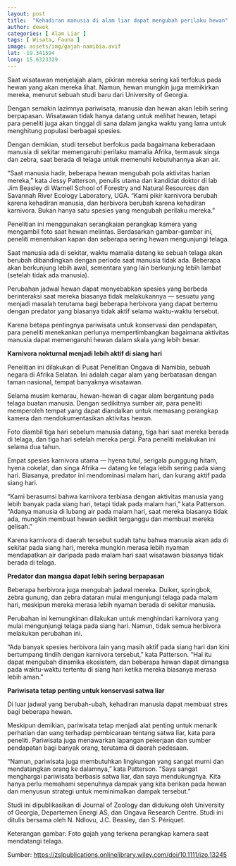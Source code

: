 ```yaml
---
layout: post
title:  "Kehadiran manusia di alam liar dapat mengubah perilaku hewan"
author: dewek
categories: [ Alam Liar ]
tags: [ Wisata, Fauna ]
image: assets/img/gajah-namibia.avif
lat: -19.341594
long: 15.6323329
---
```


Saat wisatawan menjelajah alam, pikiran mereka sering kali terfokus pada hewan yang akan mereka lihat. Namun, hewan mungkin juga memikirkan mereka, menurut sebuah studi baru dari University of Georgia.

Dengan semakin lazimnya pariwisata, manusia dan hewan akan lebih sering berpapasan. Wisatawan tidak hanya datang untuk melihat hewan, tetapi para peneliti juga akan tinggal di sana dalam jangka waktu yang lama untuk menghitung populasi berbagai spesies.

Dengan demikian, studi tersebut berfokus pada bagaimana keberadaan manusia di sekitar memengaruhi perilaku mamalia Afrika, termasuk singa dan zebra, saat berada di telaga untuk memenuhi kebutuhannya akan air.

“Saat manusia hadir, beberapa hewan mengubah pola aktivitas harian mereka,” kata Jessy Patterson, penulis utama dan kandidat doktor di lab Jim Beasley di Warnell School of Forestry and Natural Resources dan Savannah River Ecology Laboratory, UGA. “Kami pikir karnivora berubah karena kehadiran manusia, dan herbivora berubah karena kehadiran karnivora. Bukan hanya satu spesies yang mengubah perilaku mereka.”

Penelitian ini menggunakan serangkaian perangkap kamera yang mengambil foto saat hewan melintas. Berdasarkan gambar-gambar ini, peneliti menentukan kapan dan seberapa sering hewan mengunjungi telaga.

Saat manusia ada di sekitar, waktu mamalia datang ke sebuah telaga akan berubah dibandingkan dengan periode saat manusia tidak ada. Beberapa akan berkunjung lebih awal, sementara yang lain berkunjung lebih lambat (setelah tidak ada manusia).

Perubahan jadwal hewan dapat menyebabkan spesies yang berbeda berinteraksi saat mereka biasanya tidak melakukannya — sesuatu yang menjadi masalah terutama bagi beberapa herbivora yang dapat bertemu dengan predator yang biasanya tidak aktif selama waktu-waktu tersebut.

Karena betapa pentingnya pariwisata untuk konservasi dan pendapatan, para peneliti menekankan perlunya mempertimbangkan bagaimana aktivitas manusia dapat memengaruhi hewan dalam skala yang lebih besar.

**Karnivora nokturnal menjadi lebih aktif di siang hari**

Penelitian ini dilakukan di Pusat Penelitian Ongava di Namibia, sebuah negara di Afrika Selatan. Ini adalah cagar alam yang berbatasan dengan taman nasional, tempat banyaknya wisatawan.

Selama musim kemarau, hewan-hewan di cagar alam bergantung pada telaga buatan manusia. Dengan sedikitnya sumber air, para peneliti memperoleh tempat yang dapat diandalkan untuk memasang perangkap kamera dan mendokumentasikan aktivitas hewan.

Foto diambil tiga hari sebelum manusia datang, tiga hari saat mereka berada di telaga, dan tiga hari setelah mereka pergi. Para peneliti melakukan ini selama dua tahun.

Empat spesies karnivora utama — hyena tutul, serigala punggung hitam, hyena cokelat, dan singa Afrika — datang ke telaga lebih sering pada siang hari. Biasanya, predator ini mendominasi malam hari, dan kurang aktif pada siang hari.

“Kami berasumsi bahwa karnivora terbiasa dengan aktivitas manusia yang lebih banyak pada siang hari, tetapi tidak pada malam hari,” kata Patterson. “Adanya manusia di lubang air pada malam hari, saat mereka biasanya tidak ada, mungkin membuat hewan sedikit terganggu dan membuat mereka gelisah.”

Karena karnivora di daerah tersebut sudah tahu bahwa manusia akan ada di sekitar pada siang hari, mereka mungkin merasa lebih nyaman mendapatkan air daripada pada malam hari saat wisatawan biasanya tidak berada di telaga.

**Predator dan mangsa dapat lebih sering berpapasan**

Beberapa herbivora juga mengubah jadwal mereka. Duiker, springbok, zebra gunung, dan zebra dataran mulai mengunjungi telaga pada malam hari, meskipun mereka merasa lebih nyaman berada di sekitar manusia.

Perubahan ini kemungkinan dilakukan untuk menghindari karnivora yang mulai mengunjungi telaga pada siang hari. Namun, tidak semua herbivora melakukan perubahan ini.

“Ada banyak spesies herbivora lain yang masih aktif pada siang hari dan kini bertumpang tindih dengan karnivora tersebut,” kata Patterson. “Hal itu dapat mengubah dinamika ekosistem, dan beberapa hewan dapat dimangsa pada waktu-waktu tertentu di siang hari ketika mereka biasanya merasa lebih aman.”

**Pariwisata tetap penting untuk konservasi satwa liar**

Di luar jadwal yang berubah-ubah, kehadiran manusia dapat membuat stres bagi beberapa hewan.

Meskipun demikian, pariwisata tetap menjadi alat penting untuk menarik perhatian dan uang terhadap pembicaraan tentang satwa liar, kata para peneliti. Pariwisata juga menawarkan lapangan pekerjaan dan sumber pendapatan bagi banyak orang, terutama di daerah pedesaan.

“Namun, pariwisata juga membutuhkan lingkungan yang sangat murni dan mendatangkan orang ke dalamnya,” kata Patterson. “Saya sangat menghargai pariwisata berbasis satwa liar, dan saya mendukungnya. Kita hanya perlu memahami sepenuhnya dampak yang kita berikan pada hewan dan menyusun strategi untuk meminimalkan dampak tersebut.”

Studi ini dipublikasikan di Journal of Zoology dan didukung oleh University of Georgia, Departemen Energi AS, dan Ongava Research Centre. Studi ini ditulis bersama oleh N. Ndlovu, J.C. Beasley, dan S. Périquet.

Keterangan gambar: Foto gajah yang terkena perangkap kamera saat mendatangi telaga.

Sumber: <https://zslpublications.onlinelibrary.wiley.com/doi/10.1111/jzo.13245>
